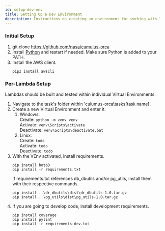 ```yaml
---
id: setup-dev-env
title: Setting Up a Dev Environment
description: Instructions on creating an environment for working with lambdas.
---
```


### Initial Setup
1. git clone https://github.com/nasa/cumulus-orca
1. Install [Python](https://www.python.org/downloads/) and restart if needed.
   Make sure Python is added to your PATH.
1. Install the AWS client.
    ```commandline
    pip3 install awscli
    ```

### Per-Lambda Setup
Lambdas should be built and tested within individual Virtual Environments.
1. Navigate to the task's folder within 'culumus-orca\tasks\[task name]'.
1. Create a new Virtual Environment and enter it.
   1. Windows:  
      Create:
            ```
            python -m venv venv
            ```  
      Activate:
            ```
            venv\Scripts\activate
            ```  
      Deactivate:
            ```
            venv\Scripts\deactivate.bat
            ```
   1. Linux:  
      Create:
            ```
            todo
            ```  
      Activate:
            ```
            todo
            ```  
      Deactivate:
            ```
            todo
            ```
1. With the VEnv activated, install requirements.
   ```commandline
   pip install boto3
   pip install -r requirements.txt
   ```
   If requirements.txt references db_dbutils and/or pg_utils, install them with their respective commands.
   ```commandline
   pip install ..\dr_dbutils\dist\dr_dbutils-1.0.tar.gz
   pip install ..\pg_utils\dist\pg_utils-1.0.tar.gz
   ```
1. If you are going to develop code, install development requirements.
   ```commandline
   pip install coverage
   pip install pylint
   pip install -r requirements-dev.txt
   ```